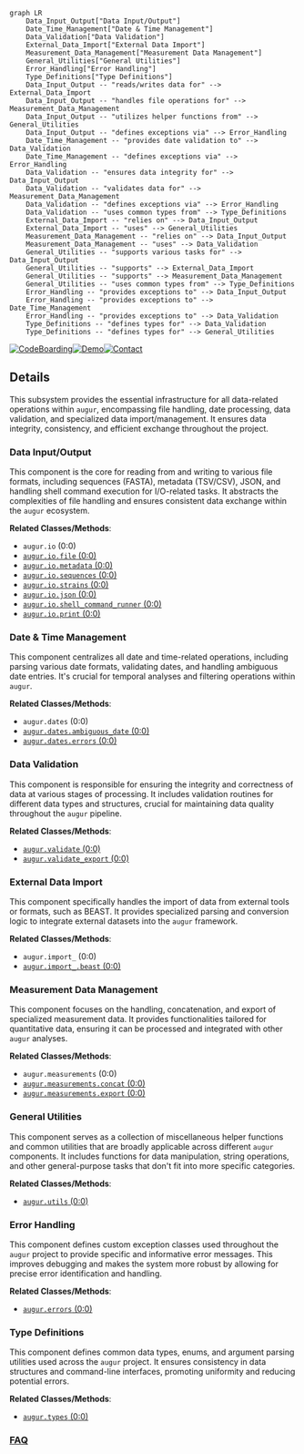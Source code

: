 ```mermaid
graph LR
    Data_Input_Output["Data Input/Output"]
    Date_Time_Management["Date & Time Management"]
    Data_Validation["Data Validation"]
    External_Data_Import["External Data Import"]
    Measurement_Data_Management["Measurement Data Management"]
    General_Utilities["General Utilities"]
    Error_Handling["Error Handling"]
    Type_Definitions["Type Definitions"]
    Data_Input_Output -- "reads/writes data for" --> External_Data_Import
    Data_Input_Output -- "handles file operations for" --> Measurement_Data_Management
    Data_Input_Output -- "utilizes helper functions from" --> General_Utilities
    Data_Input_Output -- "defines exceptions via" --> Error_Handling
    Date_Time_Management -- "provides date validation to" --> Data_Validation
    Date_Time_Management -- "defines exceptions via" --> Error_Handling
    Data_Validation -- "ensures data integrity for" --> Data_Input_Output
    Data_Validation -- "validates data for" --> Measurement_Data_Management
    Data_Validation -- "defines exceptions via" --> Error_Handling
    Data_Validation -- "uses common types from" --> Type_Definitions
    External_Data_Import -- "relies on" --> Data_Input_Output
    External_Data_Import -- "uses" --> General_Utilities
    Measurement_Data_Management -- "relies on" --> Data_Input_Output
    Measurement_Data_Management -- "uses" --> Data_Validation
    General_Utilities -- "supports various tasks for" --> Data_Input_Output
    General_Utilities -- "supports" --> External_Data_Import
    General_Utilities -- "supports" --> Measurement_Data_Management
    General_Utilities -- "uses common types from" --> Type_Definitions
    Error_Handling -- "provides exceptions to" --> Data_Input_Output
    Error_Handling -- "provides exceptions to" --> Date_Time_Management
    Error_Handling -- "provides exceptions to" --> Data_Validation
    Type_Definitions -- "defines types for" --> Data_Validation
    Type_Definitions -- "defines types for" --> General_Utilities
```

[![CodeBoarding](https://img.shields.io/badge/Generated%20by-CodeBoarding-9cf?style=flat-square)](https://github.com/CodeBoarding/GeneratedOnBoardings)[![Demo](https://img.shields.io/badge/Try%20our-Demo-blue?style=flat-square)](https://www.codeboarding.org/demo)[![Contact](https://img.shields.io/badge/Contact%20us%20-%20contact@codeboarding.org-lightgrey?style=flat-square)](mailto:contact@codeboarding.org)

## Details

This subsystem provides the essential infrastructure for all data-related operations within `augur`, encompassing file handling, date processing, data validation, and specialized data import/management. It ensures data integrity, consistency, and efficient exchange throughout the project.

### Data Input/Output
This component is the core for reading from and writing to various file formats, including sequences (FASTA), metadata (TSV/CSV), JSON, and handling shell command execution for I/O-related tasks. It abstracts the complexities of file handling and ensures consistent data exchange within the `augur` ecosystem.


**Related Classes/Methods**:

- `augur.io` (0:0)
- <a href="https://github.com/nextstrain/augur/augur/io/file.py#L0-L0" target="_blank" rel="noopener noreferrer">`augur.io.file` (0:0)</a>
- <a href="https://github.com/nextstrain/augur/augur/io/metadata.py#L0-L0" target="_blank" rel="noopener noreferrer">`augur.io.metadata` (0:0)</a>
- <a href="https://github.com/nextstrain/augur/augur/io/sequences.py#L0-L0" target="_blank" rel="noopener noreferrer">`augur.io.sequences` (0:0)</a>
- <a href="https://github.com/nextstrain/augur/augur/io/strains.py#L0-L0" target="_blank" rel="noopener noreferrer">`augur.io.strains` (0:0)</a>
- <a href="https://github.com/nextstrain/augur/augur/io/json.py#L0-L0" target="_blank" rel="noopener noreferrer">`augur.io.json` (0:0)</a>
- <a href="https://github.com/nextstrain/augur/augur/io/shell_command_runner.py#L0-L0" target="_blank" rel="noopener noreferrer">`augur.io.shell_command_runner` (0:0)</a>
- <a href="https://github.com/nextstrain/augur/augur/io/print.py#L0-L0" target="_blank" rel="noopener noreferrer">`augur.io.print` (0:0)</a>


### Date & Time Management
This component centralizes all date and time-related operations, including parsing various date formats, validating dates, and handling ambiguous date entries. It's crucial for temporal analyses and filtering operations within `augur`.


**Related Classes/Methods**:

- `augur.dates` (0:0)
- <a href="https://github.com/nextstrain/augur/augur/dates/ambiguous_date.py#L0-L0" target="_blank" rel="noopener noreferrer">`augur.dates.ambiguous_date` (0:0)</a>
- <a href="https://github.com/nextstrain/augur/augur/dates/errors.py#L0-L0" target="_blank" rel="noopener noreferrer">`augur.dates.errors` (0:0)</a>


### Data Validation
This component is responsible for ensuring the integrity and correctness of data at various stages of processing. It includes validation routines for different data types and structures, crucial for maintaining data quality throughout the `augur` pipeline.


**Related Classes/Methods**:

- <a href="https://github.com/nextstrain/augur/augur/validate.py#L0-L0" target="_blank" rel="noopener noreferrer">`augur.validate` (0:0)</a>
- <a href="https://github.com/nextstrain/augur/augur/validate_export.py#L0-L0" target="_blank" rel="noopener noreferrer">`augur.validate_export` (0:0)</a>


### External Data Import
This component specifically handles the import of data from external tools or formats, such as BEAST. It provides specialized parsing and conversion logic to integrate external datasets into the `augur` framework.


**Related Classes/Methods**:

- `augur.import_` (0:0)
- <a href="https://github.com/nextstrain/augur/augur/import_/beast.py#L0-L0" target="_blank" rel="noopener noreferrer">`augur.import_.beast` (0:0)</a>


### Measurement Data Management
This component focuses on the handling, concatenation, and export of specialized measurement data. It provides functionalities tailored for quantitative data, ensuring it can be processed and integrated with other `augur` analyses.


**Related Classes/Methods**:

- `augur.measurements` (0:0)
- <a href="https://github.com/nextstrain/augur/augur/measurements/concat.py#L0-L0" target="_blank" rel="noopener noreferrer">`augur.measurements.concat` (0:0)</a>
- <a href="https://github.com/nextstrain/augur/augur/measurements/export.py#L0-L0" target="_blank" rel="noopener noreferrer">`augur.measurements.export` (0:0)</a>


### General Utilities
This component serves as a collection of miscellaneous helper functions and common utilities that are broadly applicable across different `augur` components. It includes functions for data manipulation, string operations, and other general-purpose tasks that don't fit into more specific categories.


**Related Classes/Methods**:

- <a href="https://github.com/nextstrain/augur/augur/utils.py#L0-L0" target="_blank" rel="noopener noreferrer">`augur.utils` (0:0)</a>


### Error Handling
This component defines custom exception classes used throughout the `augur` project to provide specific and informative error messages. This improves debugging and makes the system more robust by allowing for precise error identification and handling.


**Related Classes/Methods**:

- <a href="https://github.com/nextstrain/augur/augur/errors.py#L0-L0" target="_blank" rel="noopener noreferrer">`augur.errors` (0:0)</a>


### Type Definitions
This component defines common data types, enums, and argument parsing utilities used across the `augur` project. It ensures consistency in data structures and command-line interfaces, promoting uniformity and reducing potential errors.


**Related Classes/Methods**:

- <a href="https://github.com/nextstrain/augur/augur/types.py#L0-L0" target="_blank" rel="noopener noreferrer">`augur.types` (0:0)</a>




### [FAQ](https://github.com/CodeBoarding/GeneratedOnBoardings/tree/main?tab=readme-ov-file#faq)